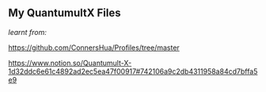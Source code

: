 ## My QuantumultX Files

*learnt from:*

https://github.com/ConnersHua/Profiles/tree/master

https://www.notion.so/Quantumult-X-1d32ddc6e61c4892ad2ec5ea47f00917#742106a9c2db4311958a84cd7bffa5e9

